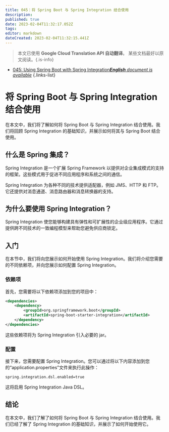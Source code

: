 ```yaml
---
title: 045：将 Spring Boot 与 Spring Integration 结合使用
description: 
published: true
date: 2023-02-04T11:32:17.052Z
tags: 
editor: markdown
dateCreated: 2023-02-04T11:32:15.441Z
---
```


> 本文已使用 **Google Cloud Translation API 自动翻译**。
某些文档最好以原文阅读。{.is-info}



- [045: Using Spring Boot with Spring Integration***English** document is available*](/en/Knowledge-base/Spring-Boot/Learning/045-using-spring-boot-with-spring-integration)
{.links-list}


# 将 Spring Boot 与 Spring Integration 结合使用

在本文中，我们将了解如何将 Spring Boot 与 Spring Integration 结合使用。我们将回顾 Spring Integration 的基础知识，并展示如何将其与 Spring Boot 结合使用。

## 什么是 Spring 集成？

Spring Integration 是一个扩展 Spring Framework 以提供对企业集成模式的支持的框架。这些模式用于促进不同应用程序和系统之间的通信。

Spring Integration 为各种不同的技术提供适配器，例如 JMS、HTTP 和 FTP。它还提供对消息通道、消息路由器和消息转换器的支持。

## 为什么要使用 Spring Integration？

Spring Integration 使您能够构建具有弹性和可扩展性的企业级应用程序。它通过提供跨不同技术的一致编程模型来帮助您避免供应商锁定。

## 入门

在本节中，我们将向您展示如何开始使用 Spring Integration。我们将介绍您需要的不同依赖项，并向您展示如何配置 Spring Integration。

### 依赖项

首先，您需要将以下依赖项添加到您的项目中：

```xml
<dependencies>
    <dependency>
        <groupId>org.springframework.boot</groupId>
        <artifactId>spring-boot-starter-integration</artifactId>
    </dependency>
</dependencies>
```

这些依赖项将为 Spring Integration 引入必要的 jar。

### 配置

接下来，您需要配置 Spring Integration。您可以通过将以下内容添加到您的“application.properties”文件来执行此操作：

```properties
spring.integration.dsl.enabled=true
```

这将启用 Spring Integration Java DSL。

## 结论

在本文中，我们了解了如何将 Spring Boot 与 Spring Integration 结合使用。我们已经了解了 Spring Integration 的基础知识，并展示了如何开始使用它。